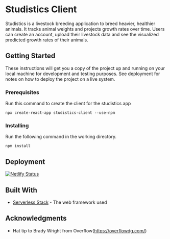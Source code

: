 # Studistics Client

Studistics is a livestock breeding application to breed heavier, healthier animals. It tracks animal weights and projects growth rates over time. Users can create an account, upload their livestock data and see the visualized predicted growth rates of their animals.

## Getting Started

These instructions will get you a copy of the project up and running on your local machine for development and testing purposes. See deployment for notes on how to deploy the project on a live system.

### Prerequisites

Run this command to create the client for the studistics app

```
npx create-react-app studistics-client --use-npm
```

### Installing

Run the following command in the working directory.

```
npm install
```

## Deployment

[![Netlify Status](https://api.netlify.com/api/v1/badges/5319d527-b7ee-4168-9ea1-5f7966d51667/deploy-status)](https://app.netlify.com/sites/studistics/deploys)

## Built With

* [Serverless Stack](https://serverless-stack.com/) - The web framework used

## Acknowledgments

* Hat tip to Brady Wright from Overflow(https://overflowdg.com/)